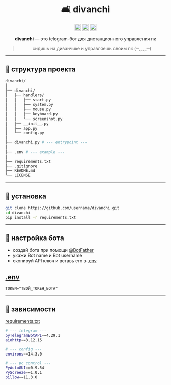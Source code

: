 
<div align="center">
    <h1>🛋️ divanchi</h1>
    <img height="20" alt="Python 3.11+" src="https://img.shields.io/badge/python-3.11+-blue">
    <img height="20" alt="License Apache 2.0" src="https://img.shields.io/badge/license-Apache%202.0-green">
    <img height="20" alt="Status" src="https://img.shields.io/badge/status-pet--project-orange">
    <p><strong>divanchi</strong> — это telegram-бот для дистанционного управления пк</p>
    <blockquote>сидишь на диванчике и управляешь своим пк (─‿‿─)</blockquote>
</div>

---

## **📂 структура проекта**

```bash
divanchi/
│
├── divanchi/
│   ├── handlers/
│   │   ├── start.py
│   │   ├── system.py
│   │   ├── mouse.py
│   │   ├── keyboard.py
│   │   └── screenshot.py
│   ├── __init__.py
│   ├── app.py
│   └── config.py
│
├── divanchi.py # --- entrypoint ---
│
├── .env # --- example ---
│
├── requirements.txt
├── .gitignore
├── README.md
└── LICENSE
```

---

## **🚀 установка**

```bash
git clone https://github.com/username/divanchi.git
cd divanchi
pip install -r requirements.txt
```

---

## **🤖 настройка бота**
- создай бота при помощи [@BotFather](https://telegram.me/BotFather)
- укажи Bot name и Bot username
- cкопируй API ключ и вставь его в [.env](/.env)

## [.env](/.env)
```dotenv
TOKEN="ТВОЙ_ТОКЕН_БОТА"
```

---

## **🧩 зависимости**
[requirements.txt](/requirements.txt)
```bash
# --- telegram ---
pyTelegramBotAPI==4.29.1
aiohttp==3.12.15

# --- config ---
environs==14.3.0

# --- pc control ---
PyAutoGUI==0.9.54
PyScreeze==1.0.1
pillow==11.3.0
```

